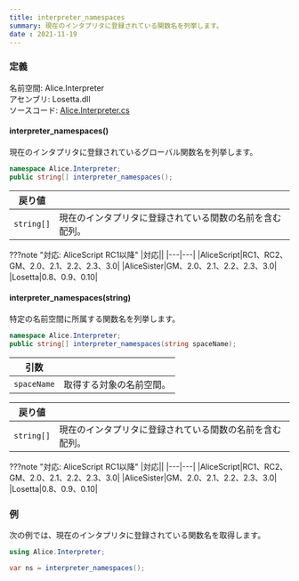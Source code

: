 ```yaml
---
title: interpreter_namespaces
summary: 現在のインタプリタに登録されている関数名を列挙します。
date : 2021-11-19
---
```


### 定義
名前空間: Alice.Interpreter<br/>
アセンブリ: Losetta.dll<br/>
ソースコード: [Alice.Interpreter.cs](https://github.com/WSOFT-Project/Losetta/blob/master/Losetta/NameSpaces/Alice.Interpreter.cs)

#### interpreter_namespaces()

現在のインタプリタに登録されているグローバル関数名を列挙します。

```cs title="AliceScript"
namespace Alice.Interpreter;
public string[] interpreter_namespaces();
```

|戻り値| |
|-|-|
|`string[]`|現在のインタプリタに登録されている関数の名前を含む配列。|

???note "対応: AliceScript RC1以降"
    |対応||
    |---|---|
    |AliceScript|RC1、RC2、GM、2.0、2.1、2.2、2.3、3.0|
    |AliceSister|GM、2.0、2.1、2.2、2.3、3.0|
    |Losetta|0.8、0.9、0.10|

#### interpreter_namespaces(string)

特定の名前空間に所属する関数名を列挙します。

```cs title="AliceScript"
namespace Alice.Interpreter;
public string[] interpreter_namespaces(string spaceName);
```

|引数| |
|-|-|
|`spaceName`|取得する対象の名前空間。|

|戻り値| |
|-|-|
|`string[]`|現在のインタプリタに登録されている関数の名前を含む配列。|

???note "対応: AliceScript RC1以降"
    |対応||
    |---|---|
    |AliceScript|RC1、RC2、GM、2.0、2.1、2.2、2.3、3.0|
    |AliceSister|GM、2.0、2.1、2.2、2.3、3.0|
    |Losetta|0.8、0.9、0.10|

### 例
次の例では、現在のインタプリタに登録されている関数名を取得します。

```cs title="AliceScript"
using Alice.Interpreter;

var ns = interpreter_namespaces();
```